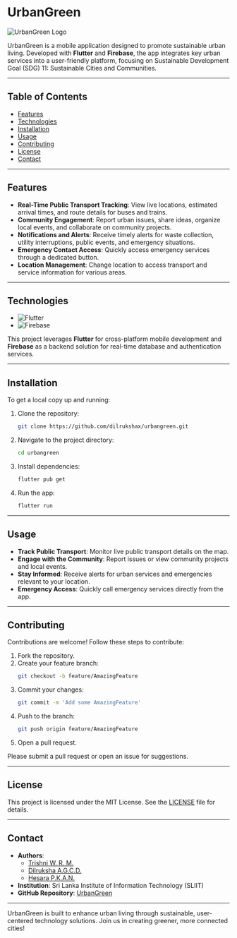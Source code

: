 # UrbanGreen

![UrbanGreen Logo](<IMAGE_URL>)  

UrbanGreen is a mobile application designed to promote sustainable urban living. Developed with **Flutter** and **Firebase**, the app integrates key urban services into a user-friendly platform, focusing on Sustainable Development Goal (SDG) 11: Sustainable Cities and Communities.

---

## Table of Contents
- [Features](#features)
- [Technologies](#technologies)
- [Installation](#installation)
- [Usage](#usage)
- [Contributing](#contributing)
- [License](#license)
- [Contact](#contact)

---

## Features

- **Real-Time Public Transport Tracking**: View live locations, estimated arrival times, and route details for buses and trains.
- **Community Engagement**: Report urban issues, share ideas, organize local events, and collaborate on community projects.
- **Notifications and Alerts**: Receive timely alerts for waste collection, utility interruptions, public events, and emergency situations.
- **Emergency Contact Access**: Quickly access emergency services through a dedicated button.
- **Location Management**: Change location to access transport and service information for various areas.

---

## Technologies

- ![Flutter](https://img.shields.io/badge/Flutter-%2302569B.svg?style=for-the-badge&logo=Flutter&logoColor=white)
- ![Firebase](https://img.shields.io/badge/firebase-%23039BE5.svg?style=for-the-badge&logo=firebase)

This project leverages **Flutter** for cross-platform mobile development and **Firebase** as a backend solution for real-time database and authentication services.

---

## Installation

To get a local copy up and running:

1. Clone the repository:
   ```bash
   git clone https://github.com/dilrukshax/urbangreen.git
   ```
2. Navigate to the project directory:
   ```bash
   cd urbangreen
   ```
3. Install dependencies:
   ```bash
   flutter pub get
   ```
4. Run the app:
   ```bash
   flutter run
   ```

---

## Usage

- **Track Public Transport**: Monitor live public transport details on the map.
- **Engage with the Community**: Report issues or view community projects and local events.
- **Stay Informed**: Receive alerts for urban services and emergencies relevant to your location.
- **Emergency Access**: Quickly call emergency services directly from the app.

---

## Contributing

Contributions are welcome! Follow these steps to contribute:

1. Fork the repository.
2. Create your feature branch:
   ```bash
   git checkout -b feature/AmazingFeature
   ```
3. Commit your changes:
   ```bash
   git commit -m 'Add some AmazingFeature'
   ```
4. Push to the branch:
   ```bash
   git push origin feature/AmazingFeature
   ```
5. Open a pull request.

Please submit a pull request or open an issue for suggestions.

---

## License

This project is licensed under the MIT License. See the [LICENSE](LICENSE) file for details.

---

## Contact

- **Authors**: 
  - [Trishni W. R. M.](mailto:it22076366@my.sliit.lk)  
  - [Dilruksha A.G.C.D.](mailto:it22561770@my.sliit.lk)  
  - [Hesara P.K.A.N.](mailto:it22561398@my.sliit.lk)  
- **Institution**: Sri Lanka Institute of Information Technology (SLIIT)
- **GitHub Repository**: [UrbanGreen](https://github.com/dilrukshax/urbangreen)

---

UrbanGreen is built to enhance urban living through sustainable, user-centered technology solutions. Join us in creating greener, more connected cities!
```
